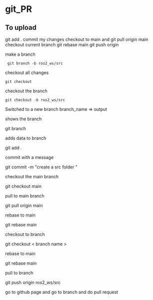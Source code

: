 # git_PR

## To upload
 git add .
 commit my changes
 checkout to main and git pull origin main
 checkout current branch
 git rebase main
 git push origin <current branch>
 
 
 make a branch
 
     git branch -b ros2_ws/src

 checkout all changes
 
    git checkout 

 checkout the branch
 
    git checkout -b ros2_ws/src

 Switched to a new branch branch_name	=> output

shows the branch 

   git branch

adds data to branch

   git add .

commit with a message

   git commit -m "create a src folder "

checkout the main branch

   git checkout main

pull to main branch

   git pull origin main

rebase to main

   git rebase main

checkout to branch

   git checkout < branch name >

rebase to main

   git rebase main

pull to branch

   git push origin ros2_ws/src



go to github page and go to branch and do pull request

